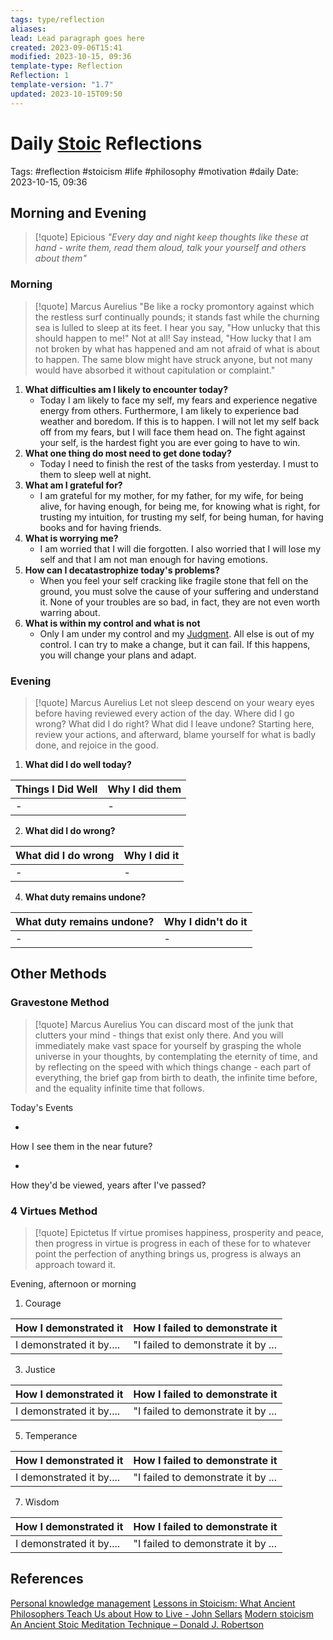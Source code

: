 ```yaml
---
tags: type/reflection
aliases: 
lead: Lead paragraph goes here
created: 2023-09-06T15:41
modified: 2023-10-15, 09:36
template-type: Reflection
Reflection: 1
template-version: "1.7"
updated: 2023-10-15T09:50
---
```



# Daily [Stoic](../SLIP-BOX/Stoicism.md) Reflections

Tags:  #reflection #stoicism #life #philosophy #motivation #daily 
Date: 2023-10-15, 09:36

## Morning and Evening

> [!quote] Epicious 
> _"Every day and night keep thoughts like these at hand - write them, read them aloud, talk your yourself and others about them"_

### Morning

> [!quote] Marcus Aurelius
> "Be like a rocky promontory against which the restless surf continually pounds; it stands fast while the churning sea is lulled to sleep at its feet. I hear you say, "How unlucky that this should happen to me!" Not at all! Say instead, "How lucky that I am not broken by what has happened and am not afraid of what is about to happen. The same blow might have struck anyone, but not many would have absorbed it without capitulation or complaint."

1. **What difficulties am I likely to encounter today?**
	- Today I am likely to face my self, my fears and experience negative energy from others. Furthermore, I am likely to experience bad weather and boredom. If this is to happen. I will not let my self back off from my fears, but I will face them head on. The fight against your self, is the hardest fight you are ever going to have to win.
2. **What one thing do most need to get done today?**
	- Today I need to finish the rest of the tasks from yesterday. I must to them to sleep well at night. 
1. **What am I grateful for?**
	- I am grateful for my mother, for my father, for my wife, for being alive, for having enough, for being me, for knowing what is right, for trusting my intuition, for trusting my self, for being human, for having books and for having friends.
2. **What is worrying me?**
	- I am worried that I will die forgotten. I also worried that I will lose my self and that I am not man enough for having emotions.
3. **How can I decatastrophize today's problems?**
	- When you feel your self cracking like fragile stone that fell on the ground, you must solve the cause of your suffering and understand it. None of your troubles are so bad, in fact, they are not even worth warring about.
4. **What is within my control and what is not**
	- Only I am under my control and my [Judgment](../SLIP-BOX/Control%20Over%20Judgment.md). All else is out of my control. I can try to make a change, but it can fail. If this happens, you will change your plans and adapt.

### Evening

> [!quote] Marcus Aurelius
> Let not sleep descend on your weary eyes before having reviewed every action of the day. Where did I go wrong? What did I do right? What did I leave undone? Starting here, review your actions, and afterward, blame yourself for what is badly done, and rejoice in the good.

1. **What did I do well today?**

| Things I Did Well | Why I did them |
| ------------------- | ---------------- |
| -                 | -              |

2. **What did I do wrong?**

| What did I do wrong | Why I did it |
| ------------------- | ---------------- |
| -                 | -              |

4. **What duty remains undone?**

| What duty remains undone? | Why I didn't do it |
| ------------------- | ---------------- |
| -                 | -              |

## Other Methods

### Gravestone Method

> [!quote] Marcus Aurelius
> You can discard most of the junk that clutters your mind - things that exist only there. And you will immediately make vast space for yourself by grasping the whole universe in your thoughts, by contemplating the eternity of time, and by reflecting on the speed with which things change - each part of everything, the brief gap from birth to death, the infinite time before, and the equality infinite time that follows. 

Today's Events 

-

How I see them in the near future? 

-

How they'd be viewed, years after I've passed?

### 4 Virtues Method

> [!quote] Epictetus 
> If virtue promises happiness, prosperity and peace, then progress in virtue is progress in each of these for to whatever point the perfection of anything brings us, progress is always an approach toward it.

Evening, afternoon or morning

1. Courage 

| How I demonstrated it  | How I failed to demonstrate it |
| ------------------- | ---------------- |
| I demonstrated it by....                 | "I failed to demonstrate it by ...              |

3. Justice

| How I demonstrated it  | How I failed to demonstrate it |
| ------------------- | ---------------- |
| I demonstrated it by....                 | "I failed to demonstrate it by ...             

5. Temperance

| How I demonstrated it  | How I failed to demonstrate it |
| ------------------- | ---------------- |
| I demonstrated it by....                 | "I failed to demonstrate it by ...             

7. Wisdom

| How I demonstrated it  | How I failed to demonstrate it |
| ------------------- | ---------------- |
| I demonstrated it by....                 | "I failed to demonstrate it by ...             

## References

[Personal knowledge management](Personal%20knowledge%20management.md)
[Lessons in Stoicism: What Ancient Philosophers Teach Us about How to Live - John Sellars](https://books.google.cz/books/about/Lessons_in_Stoicism.html?id=ky84zQEACAAJ&redir_esc=y)
[Modern stoicism](https://modernstoicism.com/)
[An Ancient Stoic Meditation Technique – Donald J. Robertson](https://donaldrobertson.name/2017/03/22/an-ancient-stoic-meditation-technique/)


